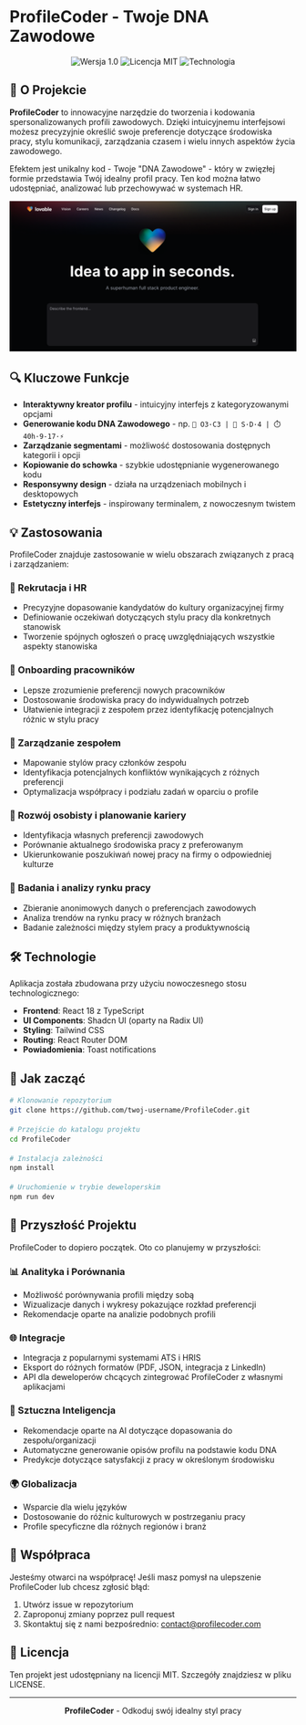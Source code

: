 # ProfileCoder - Twoje DNA Zawodowe

<p align="center">
  <img src="https://img.shields.io/badge/wersja-1.0-brightgreen" alt="Wersja 1.0"/>
  <img src="https://img.shields.io/badge/licencja-MIT-blue" alt="Licencja MIT"/>
  <img src="https://img.shields.io/badge/technologia-React%20%7C%20TypeScript%20%7C%20Shadcn%20UI-blueviolet" alt="Technologia"/>
</p>

## 🚀 O Projekcie

**ProfileCoder** to innowacyjne narzędzie do tworzenia i kodowania spersonalizowanych profili zawodowych. Dzięki intuicyjnemu interfejsowi możesz precyzyjnie określić swoje preferencje dotyczące środowiska pracy, stylu komunikacji, zarządzania czasem i wielu innych aspektów życia zawodowego.

Efektem jest unikalny kod - Twoje "DNA Zawodowe" - który w zwięzłej formie przedstawia Twój idealny profil pracy. Ten kod można łatwo udostępniać, analizować lub przechowywać w systemach HR.

![ProfileCoder Interface](/public/og-image.png)

## 🔍 Kluczowe Funkcje

- **Interaktywny kreator profilu** - intuicyjny interfejs z kategoryzowanymi opcjami
- **Generowanie kodu DNA Zawodowego** - np. `💼 O3·C3 | 👥 S·D·4 | ⏱️ 40h·9-17·⚡`
- **Zarządzanie segmentami** - możliwość dostosowania dostępnych kategorii i opcji
- **Kopiowanie do schowka** - szybkie udostępnianie wygenerowanego kodu
- **Responsywny design** - działa na urządzeniach mobilnych i desktopowych
- **Estetyczny interfejs** - inspirowany terminalem, z nowoczesnym twistem

## 💡 Zastosowania

ProfileCoder znajduje zastosowanie w wielu obszarach związanych z pracą i zarządzaniem:

### 🔹 Rekrutacja i HR
- Precyzyjne dopasowanie kandydatów do kultury organizacyjnej firmy
- Definiowanie oczekiwań dotyczących stylu pracy dla konkretnych stanowisk
- Tworzenie spójnych ogłoszeń o pracę uwzględniających wszystkie aspekty stanowiska

### 🔹 Onboarding pracowników
- Lepsze zrozumienie preferencji nowych pracowników
- Dostosowanie środowiska pracy do indywidualnych potrzeb
- Ułatwienie integracji z zespołem przez identyfikację potencjalnych różnic w stylu pracy

### 🔹 Zarządzanie zespołem
- Mapowanie stylów pracy członków zespołu
- Identyfikacja potencjalnych konfliktów wynikających z różnych preferencji
- Optymalizacja współpracy i podziału zadań w oparciu o profile

### 🔹 Rozwój osobisty i planowanie kariery
- Identyfikacja własnych preferencji zawodowych
- Porównanie aktualnego środowiska pracy z preferowanym
- Ukierunkowanie poszukiwań nowej pracy na firmy o odpowiedniej kulturze

### 🔹 Badania i analizy rynku pracy
- Zbieranie anonimowych danych o preferencjach zawodowych
- Analiza trendów na rynku pracy w różnych branżach
- Badanie zależności między stylem pracy a produktywnością

## 🛠️ Technologie

Aplikacja została zbudowana przy użyciu nowoczesnego stosu technologicznego:

- **Frontend**: React 18 z TypeScript
- **UI Components**: Shadcn UI (oparty na Radix UI)
- **Styling**: Tailwind CSS
- **Routing**: React Router DOM
- **Powiadomienia**: Toast notifications

## 🚀 Jak zacząć

```bash
# Klonowanie repozytorium
git clone https://github.com/twoj-username/ProfileCoder.git

# Przejście do katalogu projektu
cd ProfileCoder

# Instalacja zależności
npm install

# Uruchomienie w trybie deweloperskim
npm run dev
```

## 🔮 Przyszłość Projektu

ProfileCoder to dopiero początek. Oto co planujemy w przyszłości:

### 📊 Analityka i Porównania
- Możliwość porównywania profili między sobą
- Wizualizacje danych i wykresy pokazujące rozkład preferencji
- Rekomendacje oparte na analizie podobnych profili

### 🌐 Integracje
- Integracja z popularnymi systemami ATS i HRIS
- Eksport do różnych formatów (PDF, JSON, integracja z LinkedIn)
- API dla deweloperów chcących zintegrować ProfileCoder z własnymi aplikacjami

### 🧠 Sztuczna Inteligencja
- Rekomendacje oparte na AI dotyczące dopasowania do zespołu/organizacji
- Automatyczne generowanie opisów profilu na podstawie kodu DNA
- Predykcje dotyczące satysfakcji z pracy w określonym środowisku

### 🌍 Globalizacja
- Wsparcie dla wielu języków
- Dostosowanie do różnic kulturowych w postrzeganiu pracy
- Profile specyficzne dla różnych regionów i branż

## 🤝 Współpraca

Jesteśmy otwarci na współpracę! Jeśli masz pomysł na ulepszenie ProfileCoder lub chcesz zgłosić błąd:

1. Utwórz issue w repozytorium
2. Zaproponuj zmiany poprzez pull request
3. Skontaktuj się z nami bezpośrednio: contact@profilecoder.com

## 📜 Licencja

Ten projekt jest udostępniany na licencji MIT. Szczegóły znajdziesz w pliku LICENSE.

---

<p align="center">
  <b>ProfileCoder</b> - Odkoduj swój idealny styl pracy
</p>

